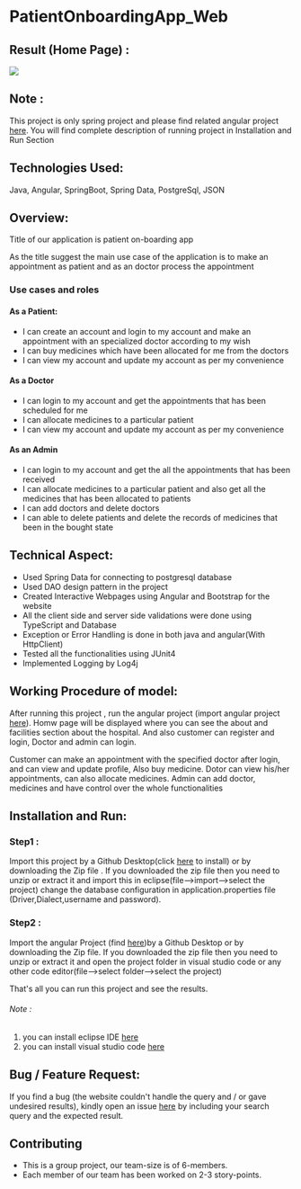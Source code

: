 # PatientOnboardingApp_Web

## Result (Home Page) :
![](https://github.com/Na-veed/Patient-OnBoarding-Angular)
## Note :
  This project is only spring project and please find related angular project [here](https://github.com/PavanSaiSheshetti/PatientOnboardingApp_Angular). You will find complete 
  description of running project in Installation and Run Section

## Technologies Used:

Java, Angular, SpringBoot, Spring Data, PostgreSql, JSON

## Overview:

<p> Title of our application is patient on-boarding app</p>

<p> As the title suggest the main use case of the application is to make an appointment as patient and as an doctor process the appointment</p>

<h3>Use cases and roles</h3>
<H4>As a Patient:</h4>
<ul>
  <li>I can create an account and login to my account and make an appointment with an specialized doctor according to my wish</li>
  <li>I can buy medicines which have been allocated for me from the doctors</li>
  <li>I can view my account and update my account as per my convenience</li>
</ul>
<h4>As a Doctor</h4>
<ul>
  <li>I can login to my account and get the appointments that has been scheduled for me</li>
  <li>I can allocate medicines to a particular patient</li>
  <li>I can view my account and update my account as per my convenience</li>
</ul>
<h4>As an Admin</h4>
<ul>
  <li>I can login to my account and get the all the appointments that has been received</li>
  <li>I can allocate medicines to a particular patient and also get all the medicines that has been allocated to patients</li>
  <li>I can add doctors and delete doctors</li>
  <li>I can able to delete patients and delete the records of medicines that been in the bought state
</ul>

## Technical Aspect:
<ul>
<li>Used Spring Data for connecting to postgresql database </li>
<li>Used DAO design pattern in the project
<li>Created Interactive Webpages using Angular and Bootstrap for the website
<li>All the client side and server side validations were done using TypeScript and Database
<li>Exception or Error Handling is done in both  java and angular(With HttpClient)
<li>Tested all the functionalities using JUnit4 
<li>Implemented Logging by Log4j
</ul>

## Working Procedure of model:

After running this project , run the angular project (import angular project [here](https://github.com/PavanSaiSheshetti/PatientOnboardingApp_Angular)). Homw page will be displayed where you can see the about and facilities section about the hospital. And also customer can register and login, Doctor and admin can login.

Customer can make an appointment with the specified doctor after login, and can view and update profile, Also buy medicine. Dotor can view his/her appointments, can also allocate medicines. Admin can add doctor, medicines and have control over the whole functionalities

## Installation and Run:

### Step1 :
Import this project by a Github Desktop(click [here](https://desktop.github.com/) to install) or by downloading the Zip file . If you downloaded the zip file then you need to unzip or extract it and import this in eclipse(file-->import-->select the project)
change the database configuration in application.properties file (Driver,Dialect,username and password).

### Step2 :
Import the angular Project (find [here](https://github.com/PavanSaiSheshetti/PatientOnboardingApp_Angular))by a Github Desktop or by downloading the Zip file. If you downloaded the zip file then you need to unzip or extract it and open the project folder in visual studio code or any other code editor(file-->select folder-->select the project)

That's all you can run this project and see the results.

###### Note :
<ol>
<li>you can install eclipse IDE <a href="https://www.eclipse.org/downloads/">here</a></li>
<li>you can install visual studio code <a href="https://code.visualstudio.com/download">here</a></li>
</ol>

## Bug / Feature Request:

If you find a bug (the website couldn't handle the query and / or gave undesired results), kindly open an issue [here](https://github.com/PavanSaiSheshetti/PatientOnboardingApp_Web/issues/new) by including your search query and the expected result.



## Contributing
- This is a group project, our team-size is of 6-members.
- Each member of our team has been worked on 2-3 story-points.

